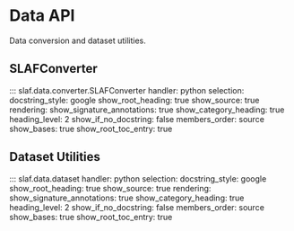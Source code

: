 # Data API

Data conversion and dataset utilities.

## SLAFConverter

::: slaf.data.converter.SLAFConverter
handler: python
selection:
docstring_style: google
show_root_heading: true
show_source: true
rendering:
show_signature_annotations: true
show_category_heading: true
heading_level: 2
show_if_no_docstring: false
members_order: source
show_bases: true
show_root_toc_entry: true

## Dataset Utilities

::: slaf.data.dataset
handler: python
selection:
docstring_style: google
show_root_heading: true
show_source: true
rendering:
show_signature_annotations: true
show_category_heading: true
heading_level: 2
show_if_no_docstring: false
members_order: source
show_bases: true
show_root_toc_entry: true
